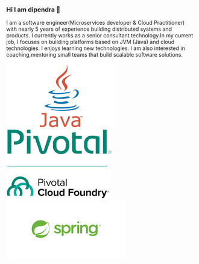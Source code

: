 

### Hi I am dipendra 👋

I am a software engineer(Microservices developer & Cloud Practitioner) with  nearly 5 years of experience building distributed systems and products. 
I currently works as a senior consultant technology.In my current job, 
I focuses on building platforms based on JVM (Java) and cloud technologies. I enjoys learning new technologies. 
I am also interested in coaching,mentoring small teams that build scalable software solutions.

![](images/java.png)
![](images/pivotol.png)
![](images/spring.png)






